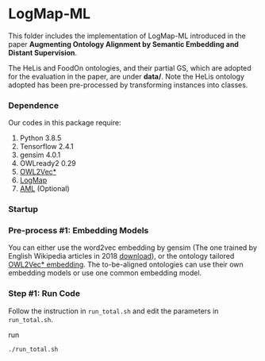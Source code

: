# LogMap-ML

This folder includes the implementation of LogMap-ML introduced in the paper ****Augmenting Ontology Alignment by Semantic Embedding and Distant Supervision****.

The HeLis and FoodOn ontologies, and their partial GS, which are adopted for the evaluation in the paper, are under **data/**.
Note the HeLis ontology adopted has been pre-processed by transforming instances into classes.


### Dependence 
Our codes in this package require: 
  1. Python 3.8.5
  2. Tensorflow 2.4.1
  3. gensim 4.0.1
  4. OWLready2 0.29
  5. [OWL2Vec\*](https://github.com/KRR-Oxford/OWL2Vec-Star)
  6. [LogMap](https://github.com/ernestojimenezruiz/logmap-matcher)
  7. [AML](https://github.com/AgreementMakerLight/AML-Project) (Optional)


### Startup

 
### Pre-process #1: Embedding Models
You can either use the word2vec embedding by gensim (The one trained by English Wikipedia articles in 2018 [download](https://drive.google.com/file/d/1rm9uJEKG25PJ79zxbZUWuaUroWeoWbFR/view?usp=sharing)), 
or the ontology tailored [OWL2Vec\* embedding](https://github.com/KRR-Oxford/OWL2Vec-Star). 
The to-be-aligned ontologies can use their own embedding models or use one common embedding model.


### Step #1: Run Code
Follow the instruction in ``run_total.sh`` and edit the parameters in ``run_total.sh``.
 
run

```./run_total.sh```

